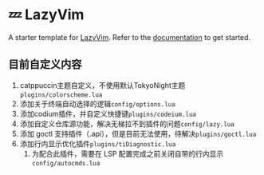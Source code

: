 # 💤 LazyVim

A starter template for [LazyVim](https://github.com/LazyVim/LazyVim).
Refer to the [documentation](https://lazyvim.github.io/installation) to get started.

## 目前自定义内容

1. catppuccin主题自定义，不使用默认TokyoNight主题`plugins/colorscheme.lua`
2. 添加关于终端自动选择的逻辑`config/options.lua`
3. 添加codium插件，并自定义快捷键`plugins/codeium.lua`
4. 添加自定义仓库源功能，解决无梯拉不到插件的问题`config/lazy.lua`
5. 添加 goctl 支持插件（.api），但是目前无法使用，待解决`plugins/goctl.lua`
6. 添加行内显示优化插件`plugins/tiDiagnostic.lua`
   1. 为配合此插件，需要在 LSP 配置完成之前关闭自带的行内显示`config/autocmds.lua`
